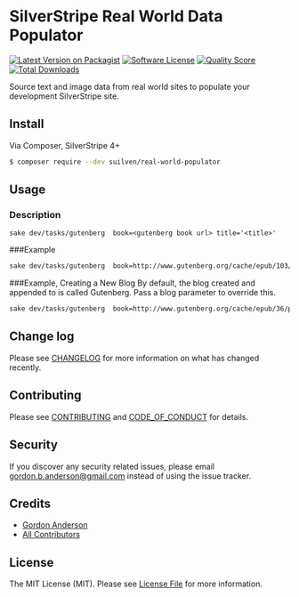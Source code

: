 # SilverStripe Real World Data Populator

[![Latest Version on Packagist][ico-version]][link-packagist]
[![Software License][ico-license]](LICENSE.md)
[![Quality Score][ico-code-quality]][link-code-quality]
[![Total Downloads][ico-downloads]][link-downloads]

Source text and image data from real world sites to populate your development SilverStripe site.


## Install

Via Composer, SilverStripe 4+

``` bash
$ composer require --dev suilven/real-world-populator
```

## Usage

### Description
```
sake dev/tasks/gutenberg  book=<gutenberg book url> title='<title>'
```

###Example
```bash
sake dev/tasks/gutenberg  book=http://www.gutenberg.org/cache/epub/103/pg103.txt title='Around the World in 80 Days'
```

###Example, Creating a New Blog
By default, the blog created and appended to is called Gutenberg.  Pass a blog parameter to override this.
```bash
sake dev/tasks/gutenberg  book=http://www.gutenberg.org/cache/epub/36/pg36.txt title='War of the World' --blog='HG Wells'
```

## Change log

Please see [CHANGELOG](CHANGELOG.md) for more information on what has changed recently.

## Contributing

Please see [CONTRIBUTING](CONTRIBUTING.md) and [CODE_OF_CONDUCT](CODE_OF_CONDUCT.md) for details.

## Security

If you discover any security related issues, please email gordon.b.anderson@gmail.com instead of using the issue tracker.

## Credits

- [Gordon Anderson][link-author]
- [All Contributors][link-contributors]

## License

The MIT License (MIT). Please see [License File](LICENSE.md) for more information.

[ico-version]: https://img.shields.io/packagist/v/suilven/real-world-populator.svg?style=flat-square
[ico-license]: https://img.shields.io/badge/license-MIT-brightgreen.svg?style=flat-square
[ico-travis]: https://img.shields.io/travis/suilven/real-world-populator/master.svg?style=flat-square
[ico-scrutinizer]: https://img.shields.io/scrutinizer/coverage/g/suilven/real-world-populator.svg?style=flat-square
[ico-code-quality]: https://img.shields.io/scrutinizer/g/suilven/real-world-populator.svg?style=flat-square
[ico-downloads]: https://img.shields.io/packagist/dt/suilven/real-world-populator.svg?style=flat-square

[link-packagist]: https://packagist.org/packages/suilven/real-world-populator
[link-travis]: https://travis-ci.org/suilven/real-world-populator
[link-scrutinizer]: https://scrutinizer-ci.com/g/suilven/real-world-populator/code-structure
[link-code-quality]: https://scrutinizer-ci.com/g/suilven/real-world-populator
[link-downloads]: https://packagist.org/packages/suilven/real-world-populator
[link-author]: https://github.com/gordonbanderson
[link-contributors]: ../../contributors

